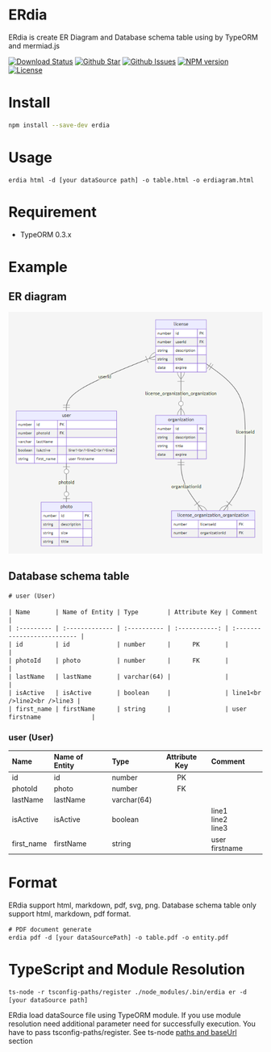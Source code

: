 # ERdia
ERdia is create ER Diagram and Database schema table using by TypeORM and mermiad.js

[![Download Status](https://img.shields.io/npm/dw/erdia.svg)](https://npmcharts.com/compare/erdia?minimal=true) [![Github Star](https://img.shields.io/github/stars/imjuni/erdia.svg?style=popout)](https://github.com/imjuni/erdia) [![Github Issues](https://img.shields.io/github/issues-raw/imjuni/erdia.svg)](https://github.com/imjuni/erdia/issues) [![NPM version](https://img.shields.io/npm/v/erdia.svg)](https://www.npmjs.com/package/erdia) [![License](https://img.shields.io/npm/l/erdia.svg)](https://github.com/imjuni/erdia/blob/master/LICENSE)

# Install

```sh
npm install --save-dev erdia
```

# Usage
```
erdia html -d [your dataSource path] -o table.html -o erdiagram.html
```

# Requirement
* TypeORM 0.3.x

# Example

## ER diagram
<img src="https://github.com/imjuni/erdia/blob/master/assets/erdiagram.png" />

## Database schema table

```
# user (User)

| Name       | Name of Entity | Type        | Attribute Key | Comment                     |
| :--------- | :------------- | :---------- | :-----------: | :-------------------------- |
| id         | id             | number      |      PK       |                             |
| photoId    | photo          | number      |      FK       |                             |
| lastName   | lastName       | varchar(64) |               |                             |
| isActive   | isActive       | boolean     |               | line1<br />line2<br />line3 |
| first_name | firstName      | string      |               | user firstname              |
```

### user (User)

| Name       | Name of Entity | Type        | Attribute Key | Comment                     |
| :--------- | :------------- | :---------- | :-----------: | :-------------------------- |
| id         | id             | number      |      PK       |                             |
| photoId    | photo          | number      |      FK       |                             |
| lastName   | lastName       | varchar(64) |               |                             |
| isActive   | isActive       | boolean     |               | line1<br />line2<br />line3 |
| first_name | firstName      | string      |               | user firstname              |



# Format
ERdia support html, markdown, pdf, svg, png. Database schema table only support html, markdown, pdf format.

```
# PDF document generate
erdia pdf -d [your dataSourcePath] -o table.pdf -o entity.pdf
```

# TypeScript and Module Resolution

```
ts-node -r tsconfig-paths/register ./node_modules/.bin/erdia er -d [your dataSource path]
```

ERdia load dataSource file using TypeORM module. If you use module resolution need additional parameter need for successfully execution. You have to pass tsconfig-paths/register. See ts-node [paths and baseUrl](https://github.com/TypeStrong/ts-node#paths-and-baseurl) section
